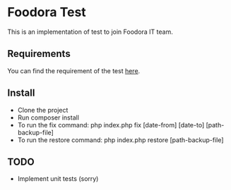 # Foodora Test

This is an implementation of test to join Foodora IT team.

## Requirements

You can find the requirement of the test [here](https://gist.github.com/leandrolages/8224f94a6539f62c0360).

## Install

- Clone the project
- Run composer install
- To run the fix command: php index.php fix [date-from] [date-to] [path-backup-file]
- To run the restore command: php index.php restore [path-backup-file]

## TODO

- Implement unit tests (sorry)